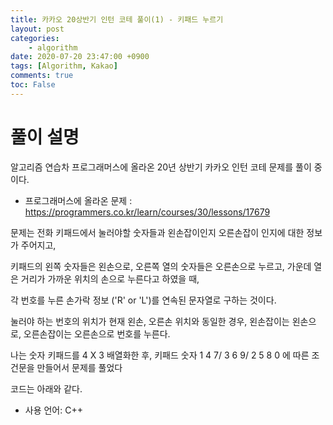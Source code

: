 ```yaml
---
title: 카카오 20상반기 인턴 코테 풀이(1) - 키패드 누르기
layout: post
categories:
    - algorithm
date: 2020-07-20 23:47:00 +0900
tags: [Algorithm, Kakao]        
comments: true
toc: False
---
```


풀이 설명
=====================================
알고리즘 연습차 프로그래머스에 올라온 20년 상반기 카카오 인턴 코테 문제를 풀이 중이다.

- 프로그래머스에 올라온 문제 : <https://programmers.co.kr/learn/courses/30/lessons/17679>
 
문제는 전화 키패드에서 눌러야할 숫자들과 왼손잡이인지 오른손잡이 인지에 대한 정보가 주어지고, 

키패드의 왼쪽 숫자들은 왼손으로, 오른쪽 열의 숫자들은 오른손으로 누르고, 가운데 열은 거리가 가까운 위치의 손으로 누른다고 하였을 때, 

각 번호를 누른 손가락 정보 ('R' or 'L')를 연속된 문자열로 구하는 것이다.

눌러야 하는 번호의 위치가 현재 왼손, 오른손 위치와 동일한 경우, 왼손잡이는 왼손으로, 오른손잡이는 오른손으로 번호를 누른다.   

나는 숫자 키패드를 4 X 3 배열화한 후, 키패드 숫자 1 4 7/ 3 6 9/ 2 5 8 0 에 따른 조건문을 만들어서 문제를 풀었다

코드는 아래와 같다.

-  사용 언어: C++

<script src="https://gist.github.com/HyunjiClairePak/1af6f0f1e3da62df930412dbdacb4863.js"></script>